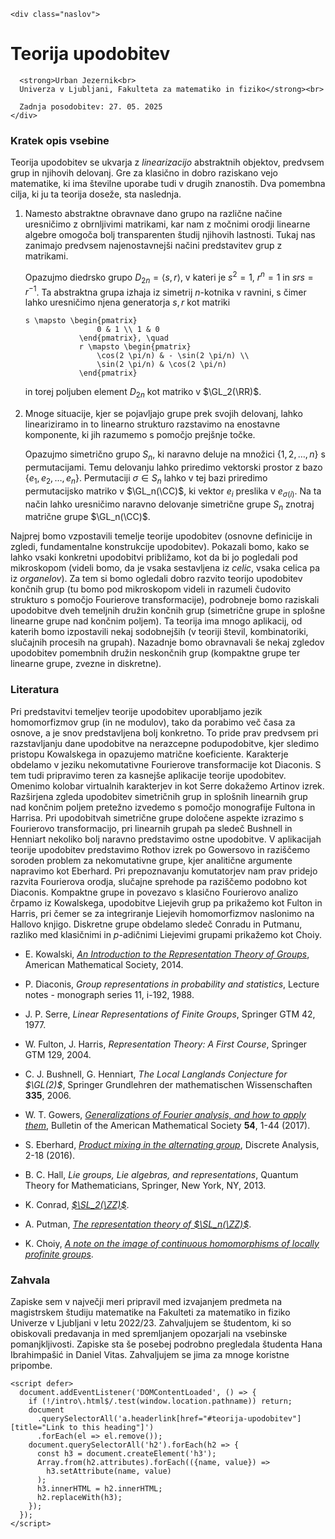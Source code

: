 ```{raw} html
<div class="naslov">
```

# Teorija upodobitev

```{raw} html
  <strong>Urban Jezernik<br>
  Univerza v Ljubljani, Fakulteta za matematiko in fiziko</strong><br>

  Zadnja posodobitev: 27. 05. 2025
</div>
```

### Kratek opis vsebine

Teorija upodobitev se ukvarja z *linearizacijo* abstraktnih objektov, predvsem grup in njihovih delovanj. Gre za klasično in dobro raziskano vejo matematike, ki ima številne uporabe tudi v drugih znanostih. Dva pomembna cilja, ki ju ta teorija doseže, sta naslednja.

1.  Namesto abstraktne obravnave dano grupo na različne načine uresničimo z obrnljivimi matrikami, kar nam z močnimi orodji linearne algebre omogoča bolj transparenten študij njihovih lastnosti. Tukaj nas zanimajo predvsem najenostavnejši načini predstavitev grup z matrikami.

    <div class="zgledbrezstevilke">

    Opazujmo diedrsko grupo $D_{2n} = \langle s, r \rangle$, v kateri je $s^2 = 1$, $r^n = 1$ in $s r s = r^{-1}$. Ta abstraktna grupa izhaja iz simetrij $n$-kotnika v ravnini, s čimer lahko uresničimo njena generatorja $s,r$ kot matriki
    ```{math}
    s \mapsto \begin{pmatrix}
                    0 & 1 \\ 1 & 0
                \end{pmatrix}, \quad
                r \mapsto \begin{pmatrix}
                    \cos(2 \pi/n) & - \sin(2 \pi/n) \\
                    \sin(2 \pi/n) & \cos(2 \pi/n)
                \end{pmatrix}
    ```
    in torej poljuben element $D_{2n}$ kot matriko v $\GL_2(\RR)$.

    </div>

2.  Mnoge situacije, kjer se pojavljajo grupe prek svojih delovanj, lahko lineariziramo in to linearno strukturo razstavimo na enostavne komponente, ki jih razumemo s pomočjo prejšnje točke.

    <div class="zgledbrezstevilke">

    Opazujmo simetrično grupo $S_n$, ki naravno deluje na množici $\{ 1, 2, \dots, n \}$ s permutacijami. Temu delovanju lahko priredimo vektorski prostor z bazo $\{ e_1, e_2, \dots, e_n \}$. Permutaciji $\sigma \in S_n$ lahko v tej bazi priredimo permutacijsko matriko v $\GL_n(\CC)$, ki vektor $e_i$ preslika v $e_{\sigma(i)}$. Na ta način lahko uresničimo naravno delovanje simetrične grupe $S_n$ znotraj matrične grupe $\GL_n(\CC)$.

    </div>

Najprej bomo vzpostavili temelje teorije upodobitev (osnovne definicije in zgledi, fundamentalne konstrukcije upodobitev). Pokazali bomo, kako se lahko vsaki konkretni upodobitvi približamo, kot da bi jo pogledali pod mikroskopom (videli bomo, da je vsaka sestavljena iz *celic*, vsaka celica pa iz *organelov*). Za tem si bomo ogledali dobro razvito teorijo upodobitev končnih grup (tu bomo pod mikroskopom videli in razumeli čudovito strukturo s pomočjo Fourierove transformacije), podrobneje bomo raziskali upodobitve dveh temeljnih družin končnih grup (simetrične grupe in splošne linearne grupe nad končnim poljem). Ta teorija ima mnogo aplikacij, od katerih bomo izpostavili nekaj sodobnejših (v teoriji števil, kombinatoriki, slučajnih procesih na grupah). Nazadnje bomo obravnavali še nekaj zgledov upodobitev pomembnih družin neskončnih grup (kompaktne grupe ter linearne grupe, zvezne in diskretne).

### Literatura

Pri predstavitvi temeljev teorije upodobitev uporabljamo jezik homomorfizmov grup (in ne modulov), tako da porabimo več časa za osnove, a je snov predstavljena bolj konkretno. To pride prav predvsem pri razstavljanju dane upodobitve na nerazcepne podupodobitve, kjer sledimo pristopu Kowalskega in opazujemo matrične koeficiente. Karakterje obdelamo v jeziku nekomutativne Fourierove transformacije kot Diaconis. S tem tudi pripravimo teren za kasnejše aplikacije teorije upodobitev. Omenimo kolobar virtualnih karakterjev in kot Serre dokažemo Artinov izrek. Razširjena zgleda upodobitev simetričnih grup in splošnih linearnih grup nad končnim poljem pretežno izvedemo s pomočjo monografije Fultona in Harrisa. Pri upodobitvah simetrične grupe določene aspekte izrazimo s Fourierovo transformacijo, pri linearnih grupah pa sledeč Bushnell in Henniart nekoliko bolj naravno predstavimo ostne upodobitve. V aplikacijah teorije upodobitev predstavimo Rothov izrek po Gowersovo in raziščemo soroden problem za nekomutativne grupe, kjer analitične argumente napravimo kot Eberhard. Pri prepoznavanju komutatorjev nam prav pridejo razvita Fourierova orodja, slučajne sprehode pa raziščemo podobno kot Diaconis. Kompaktne grupe in povezavo s klasično Fourierovo analizo črpamo iz Kowalskega, upodobitve Liejevih grup pa prikažemo kot Fulton in Harris, pri čemer se za integriranje Liejevih homomorfizmov naslonimo na Hallovo knjigo. Diskretne grupe obdelamo sledeč Conradu in Putmanu, razliko med klasičnimi in $p$-adičnimi Liejevimi grupami prikažemo kot Choiy.

- E. Kowalski, *[An Introduction to the Representation Theory of Groups](https://people.math.ethz.ch/~kowalski/representation-theory.pdf)*, American Mathematical Society, 2014.

- P. Diaconis, *Group representations in probability and statistics*, Lecture notes - monograph series 11, i-192, 1988.

- J. P. Serre, *Linear Representations of Finite Groups*, Springer GTM 42, 1977.

- W. Fulton, J. Harris, *Representation Theory: A First Course*, Springer GTM 129, 2004.

- C. J. Bushnell, G. Henniart, *The Local Langlands Conjecture for $\GL(2)$*, Springer Grundlehren der mathematischen Wissenschaften **335**, 2006.

- W. T. Gowers, *[Generalizations of Fourier analysis, and how to apply them](https://arxiv.org/abs/1608.04127)*, Bulletin of the American Mathematical Society **54**, 1-44 (2017).

- S. Eberhard, *[Product mixing in the alternating group](https://arxiv.org/abs/1512.03517)*, Discrete Analysis, 2-18 (2016).

- B. C. Hall, *Lie groups, Lie algebras, and representations*, Quantum Theory for Mathematicians, Springer, New York, NY, 2013.

- K. Conrad, *[$\SL_2(\ZZ)$](https://kconrad.math.uconn.edu/blurbs/grouptheory/SL(2,Z).pdf)*.

- A. Putman, *[The representation theory of $\SL_n(\ZZ)$](https://www3.nd.edu/~andyp/notes/RepTheorySLnZ.pdf)*.

- K. Choiy, *[A note on the image of continuous homomorphisms of locally profinite groups](https://www.math.purdue.edu/~tongliu/teaching/598/p-adicrep.pdf)*.

### Zahvala

Zapiske sem v največji meri pripravil med izvajanjem predmeta na magistrskem študiju matematike na Fakulteti za matematiko in fiziko Univerze v Ljubljani v letu 2022/23. Zahvaljujem se študentom, ki so obiskovali predavanja in med spremljanjem opozarjali na vsebinske pomanjkljivosti. Zapiske sta še posebej podrobno pregledala študenta Hana Ibrahimpašić in Daniel Vitas. Zahvaljujem se jima za mnoge koristne pripombe.

```{raw} html
<script defer>
  document.addEventListener('DOMContentLoaded', () => {
    if (!/intro\.html$/.test(window.location.pathname)) return;
    document
      .querySelectorAll('a.headerlink[href="#teorija-upodobitev"][title="Link to this heading"]')
      .forEach(el => el.remove());
    document.querySelectorAll('h2').forEach(h2 => {
      const h3 = document.createElement('h3');
      Array.from(h2.attributes).forEach(({name, value}) =>
        h3.setAttribute(name, value)
      );
      h3.innerHTML = h2.innerHTML;
      h2.replaceWith(h3);
    });
  });
</script>
```
